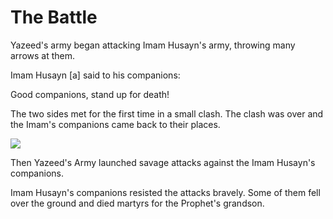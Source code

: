 The Battle
==========

Yazeed's army began attacking Imam Husayn's army, throwing many arrows
at them.

Imam Husayn [a] said to his companions:

Good companions, stand up for death!

The two sides met for the first time in a small clash. The clash was
over and the Imam's companions came back to their places.

![](http://beta.al-islam.org/sites/default/files/bk10%20pg12.jpg)

Then Yazeed's Army launched savage attacks against the Imam Husayn's
companions.

Imam Husayn's companions resisted the attacks bravely. Some of them fell
over the ground and died martyrs for the Prophet's grandson.


